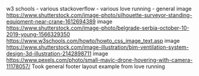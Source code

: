 w3 schools - various
stackoverflow - various
love running - general
image https://www.shutterstock.com/image-photo/silhouette-surveyor-standing-equipment-near-crane-1612694389
image https://www.shutterstock.com/image-photo/belgrade-serbia-october-10-2019-young-1566329350
https://www.w3schools.com/howto/howto_css_image_text.asp
image https://www.shutterstock.com/image-illustration/bim-ventilation-system-design-3d-illustration-2142898711
image https://www.pexels.com/photo/small-mavic-drone-hovering-with-camera-11178057/
Took general footer layout example from love running